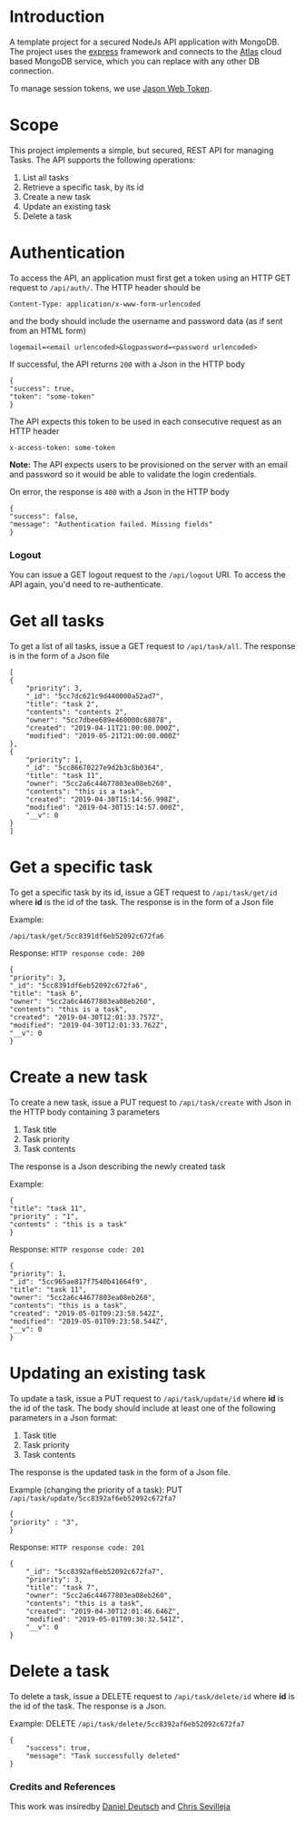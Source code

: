 
# Introduction

A template project for a secured NodeJs API application with MongoDB.
The project uses the [express](https://expressjs.com/) framework and connects to the [Atlas](https://www.mongodb.com/cloud/atlas) cloud based MongoDB service, which you can replace with any other DB connection.

To manage session tokens, we use [Jason Web Token](https://jwt.io/introduction/).

# Scope
This project implements a simple, but secured, REST API for managing Tasks. The API supports the following operations:

1. List all tasks
2. Retrieve a specific task, by its id
3. Create a new task
4. Update an existing task
5. Delete a task

# Authentication

To access the API, an application must first get a token using an HTTP GET request to `/api/auth/`. The HTTP header should be

    Content-Type: application/x-www-form-urlencoded

and the body should include the username and password data (as if sent from an HTML form)

    logemail=<email urlencoded>&logpassword=<password urlencoded>

If successful, the API returns `200` with a Json in the HTTP body

    {
    "success": true,
    "token": "some-token"
    }
The API expects this token to be used in each consecutive request as an HTTP header

    x-access-token: some-token

**Note:** The API expects users to be provisioned on the server with an email and password so it would be able to validate the login credentials.

On error, the response is `400` with a Json in the HTTP body

    {
    "success": false,
    "message": "Authentication failed. Missing fields"
    }

### Logout
You can issue a GET logout request to the `/api/logout` URI. To access the API again, you'd need to re-authenticate.

# Get all tasks
To get a list of all tasks, issue a GET request to `/api/task/all`. The response is in the form of a Json file

    [
    {
        "priority": 3,
        "_id": "5cc7dc621c9d440000a52ad7",
        "title": "task 2",
        "contents": "contents 2",
        "owner": "5cc7dbee689e460000c68078",
        "created": "2019-04-11T21:00:00.000Z",
        "modified": "2019-05-21T21:00:00.000Z"
    },
    {
        "priority": 1,
        "_id": "5cc86670227e9d2b3c8b0364",
        "title": "task 11",
        "owner": "5cc2a6c44677803ea08eb260",
        "contents": "this is a task",
        "created": "2019-04-30T15:14:56.998Z",
        "modified": "2019-04-30T15:14:57.000Z",
        "__v": 0
    }
    ]

# Get a specific task
To get a specific task by its id, issue a GET request to `/api/task/get/id` where **id** is the id of the task. The response is in the form of a Json file

Example:

    /api/task/get/5cc8391df6eb52092c672fa6

Response: `HTTP response code: 200`

    {
    "priority": 3,
    "_id": "5cc8391df6eb52092c672fa6",
    "title": "task 6",
    "owner": "5cc2a6c44677803ea08eb260",
    "contents": "this is a task",
    "created": "2019-04-30T12:01:33.757Z",
    "modified": "2019-04-30T12:01:33.762Z",
    "__v": 0
    }

# Create a new task
To create a new task, issue a PUT request to `/api/task/create` with Json in the HTTP body containing 3 parameters
1. Task title
2. Task priority
3. Task contents

The response is a Json describing the newly created task

Example:

    {
	"title": "task 11",
	"priority" : "1",
	"contents" : "this is a task"
	}

Response:  `HTTP response code: 201`

    {
    "priority": 1,
    "_id": "5cc965ae817f7540b41664f9",
    "title": "task 11",
    "owner": "5cc2a6c44677803ea08eb260",
    "contents": "this is a task",
    "created": "2019-05-01T09:23:58.542Z",
    "modified": "2019-05-01T09:23:58.544Z",
    "__v": 0
    }

# Updating an existing task
To update a task, issue a PUT request to  `/api/task/update/id` where **id** is the id of the task. The body should include at least one of the following parameters in a Json format:
1. Task title
2. Task priority
3. Task contents

The response is the updated task in the form of a Json file.

Example (changing the priority of a task):
PUT `/api/task/update/5cc8392af6eb52092c672fa7`

    {
	"priority" : "3",
	}   

Response:  `HTTP response code: 201`

    {
        "_id": "5cc8392af6eb52092c672fa7",
        "priority": 3,
        "title": "task 7",
        "owner": "5cc2a6c44677803ea08eb260",
        "contents": "this is a task",
        "created": "2019-04-30T12:01:46.646Z",
        "modified": "2019-05-01T09:30:32.541Z",
        "__v": 0
    }

# Delete a task
To delete a task, issue a DELETE request to `/api/task/delete/id` where **id** is the id of the task. The response is a Json.

Example: DELETE `/api/task/delete/5cc8392af6eb52092c672fa7`

    {
        "success": true,
        "message": "Task successfully deleted"
    }

### Credits and References
This work was insiredby [Daniel Deutsch](https://github.com/Createdd/Writing/blob/master/2017/articles/AuthenticationIntro.md#structure) and
[Chris Sevilleja](https://scotch.io/tutorials/authenticate-a-node-js-api-with-json-web-tokens)